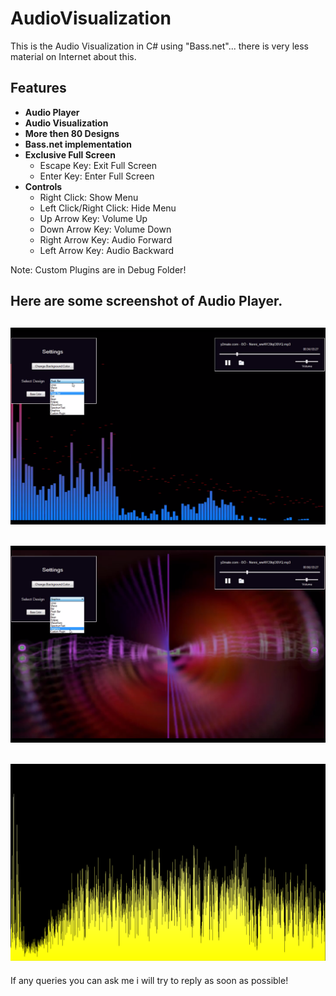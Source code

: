 # AudioVisualization
This is the Audio Visualization in C# using "Bass.net"... there is very less material on Internet about this.

## Features
 - **Audio Player**
 - **Audio Visualization**
 - **More then 80 Designs**
 - **Bass.net implementation**
 - **Exclusive Full Screen**
   - Escape Key: Exit Full Screen
   - Enter Key: Enter Full Screen
 - **Controls**
   - Right Click: Show Menu
   - Left Click/Right Click: Hide Menu
   - Up Arrow Key: Volume Up
   - Down Arrow Key: Volume Down
   - Right Arrow Key: Audio Forward
   - Left Arrow Key: Audio Backward

Note: Custom Plugins are in Debug Folder!
## Here are some screenshot of Audio Player.
## ![](Resources/ReadMe.png)
## ![](Resources/Readme2.png)
## ![](Resources/Readme3.png)

If any queries you can ask me i will try to reply as soon as possible!
